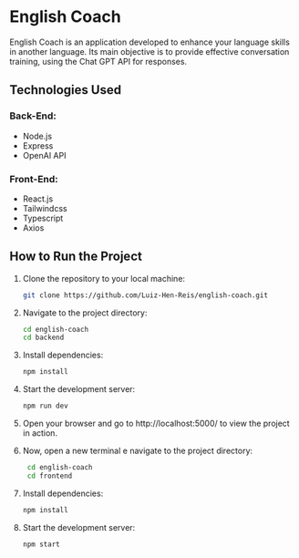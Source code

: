 # English Coach

English Coach is an application developed to enhance your language skills in another language. Its main objective is to provide effective conversation training, using the Chat GPT API for responses.

## Technologies Used

### Back-End:

- Node.js
- Express
- OpenAI API

### Front-End:

- React.js
- Tailwindcss
- Typescript
- Axios

## How to Run the Project

1. Clone the repository to your local machine:

    ```bash
    git clone https://github.com/Luiz-Hen-Reis/english-coach.git
    ```

2. Navigate to the project directory:

    ```bash
    cd english-coach
    cd backend
    ```

3. Install dependencies:

    ```bash
    npm install
    ```

4. Start the development server:

    ```bash
    npm run dev
    ```

5. Open your browser and go to http://localhost:5000/ to view the project in action.

6. Now, open a new terminal e navigate to the project directory:

   ```bash
    cd english-coach
    cd frontend
    ```

7. Install dependencies:

    ```bash
    npm install
    ```

8. Start the development server:

    ```bash
    npm start
    ```
